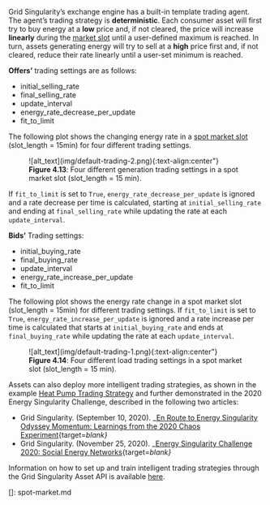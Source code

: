 Grid Singularity’s exchange engine has a built-in template trading agent. The agent’s trading strategy is **deterministic**. Each consumer asset will first try to buy energy at a **low** price and, if not cleared, the price will increase **linearly** during the [market slot](markets.md#market-slots) until a user-defined maximum is reached. In turn, assets generating energy will try to sell at a **high** price first and, if not cleared, reduce their rate linearly until a user-set minimum is reached.

**Offers’** trading settings are as follows:

* initial_selling_rate
* final_selling_rate
* update_interval
* energy_rate_decrease_per_update
* fit_to_limit

The following plot shows the changing energy rate in a [spot market slot](spot-market-types.md)  (slot_length = 15min) for four different trading settings.

<figure markdown>
  ![alt_text](img/default-trading-2.png){:text-align:center"}
  <figcaption><b>Figure 4.13</b>: Four different generation trading settings in a spot market slot (slot_length = 15 min).
</figcaption>
</figure>

If `fit_to_limit` is set to `True`, `energy_rate_decrease_per_update` is ignored and a rate decrease per time is calculated, starting at `initial_selling_rate` and ending at `final_selling_rate` while updating the rate at each `update_interval`.

**Bids’** Trading settings:

* initial_buying_rate
* final_buying_rate
* update_interval
* energy_rate_increase_per_update
* fit_to_limit

The following plot shows the energy rate change in a spot market slot (slot_length = 15min) for different trading settings. If `fit_to_limit` is set to `True`, `energy_rate_increase_per_update` is ignored and a rate increase per time is calculated that starts at `initial_buying_rate` and ends at `final_buying_rate` while updating the rate at each `update_interval`.

<figure markdown>
  ![alt_text](img/default-trading-1.png){:text-align:center"}
  <figcaption><b>Figure 4.14</b>: Four different load trading settings in a spot market slot (slot_length = 15 min).
</figcaption>
</figure>

Assets can also deploy more intelligent trading strategies, as shown in the example [Heat Pump Trading Strategy](heat-pump.md#heat-pump-asset-trading-strategy) and further demonstrated in the 2020 Energy Singularity Challenge, described in the following two articles:

* Grid Singularity. (September 10, 2020). _[En Route to Energy Singularity Odyssey Momentum: Learnings from the 2020 Chaos Experiment](https://gridsingularity.medium.com/en-route-to-energy-singularity-odyssey-momentum-learnings-from-the-2020-chaos-experiment-8dc38ff26869 ){target=_blank}_
* Grid Singularity. (November 25, 2020). _[Energy Singularity Challenge 2020: Social Energy Networks](https://gridsingularity.medium.com/energy-singularity-challenge-2020-social-energy-networks-157b390e5f39 ){target=_blank}_

Information on how to set up and train intelligent trading strategies through the Grid Singularity Asset API is available [here](configure-trading-strategies-walkthrough.md).

[]: spot-market.md

